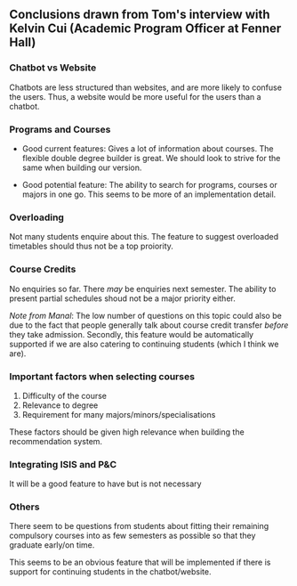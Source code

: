 ## Conclusions drawn from Tom's interview with Kelvin Cui (Academic Program Officer at Fenner Hall)

### Chatbot vs Website

Chatbots are less structured than websites, and are more likely to confuse the users. Thus, a website would be more useful for the users than a chatbot.


### Programs and Courses

* Good current features: Gives a lot of information about courses. The flexible double degree builder is great. We should look to strive for the same when building our version.

* Good potential feature: The ability to search for programs, courses or majors in one go. This seems to be more of an implementation detail.

### Overloading

Not many students enquire about this. The feature to suggest overloaded timetables should thus not be a top proiority.

### Course Credits

No enquiries so far. There <i>may</i> be enquiries next semester. The ability to present partial schedules shoud not be a major priority either.

_Note from Manal_: The low number of questions on this topic could also be due to the fact that people generally talk about course credit transfer <i>before</i> they take admission. Secondly, this feature would be automatically supported if we are also catering to continuing students (which I think we are).

### Important factors when selecting courses

1. Difficulty of the course
2. Relevance to degree
3. Requirement for many majors/minors/specialisations

These factors should be given high relevance when building the recommendation system.

### Integrating ISIS and P&C 

It will be a good feature to have but is not necessary

### Others

There seem to be questions from students about fitting their remaining compulsory courses into as few semesters as possible so that they graduate early/on time.

This seems to be an obvious feature that will be implemented if there is support for continuing students in the chatbot/website.